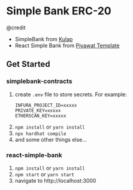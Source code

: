 # Simple Bank ERC-20

@credit
- SimpleBank from [Kulap](https://raw.githubusercontent.com/kulapio/EthereumWorkshop/master/Smart%20contract/SimpleBank.sol)
- React Simple Bank from [Piyawat Template](https://github.com/piyawat-template/react-simple-bank)

## Get Started

### simplebank-contracts

1. create `.env` file to store secrets. For example:
    ```
    INFURA_PROJECT_ID=xxxxx
    PRIVATE_KEY=xxxxx
    ETHERSCAN_KEY=xxxxx
    ```
2. `npm install` or `yarn install`
3. `npx hardhat compile`
4. and some other things else...

### react-simple-bank

1. `npm install` or `yarn install`
2. `npm start` or `yarn start`
3. navigate to http://localhost:3000


